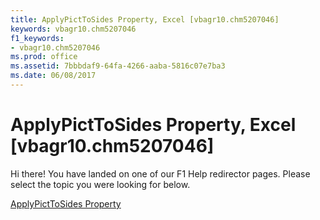 ```yaml
---
title: ApplyPictToSides Property, Excel [vbagr10.chm5207046]
keywords: vbagr10.chm5207046
f1_keywords:
- vbagr10.chm5207046
ms.prod: office
ms.assetid: 7bbbdaf9-64fa-4266-aaba-5816c07e7ba3
ms.date: 06/08/2017
---
```



# ApplyPictToSides Property, Excel [vbagr10.chm5207046]

Hi there! You have landed on one of our F1 Help redirector pages. Please select the topic you were looking for below.

[ApplyPictToSides Property](http://msdn.microsoft.com/library/aa6146cf-4e4f-b0c7-55eb-0ed8bd9dcc65%28Office.15%29.aspx)

